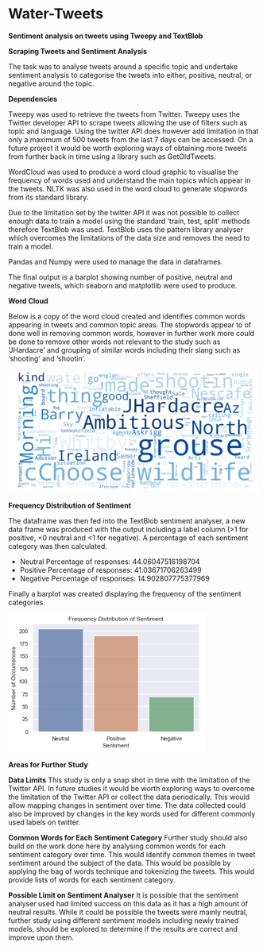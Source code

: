# Water-Tweets
**Sentiment analysis on tweets using Tweepy and TextBlob**

**Scraping Tweets and Sentiment Analysis**

The task was to analyse tweets around a specific topic and undertake sentiment analysis to categorise the tweets into either, positive, neutral, or negative around the topic.

**Dependencies**

Tweepy was used to retrieve the tweets from Twitter. Tweepy uses the Twitter developer API to scrape tweets allowing the use of filters such as topic and language. Using the twitter API does however add limitation in that only a maximum of 500 tweets from the last 7 days can be accessed. On a future project it would be worth exploring ways of obtaining more tweets from further back in time using a library such as GetOldTweets.

WordCloud was used to produce a word cloud graphic to visualise the frequency of words used and understand the main topics which appear in the tweets. NLTK was also used in the word cloud to generate stopwords from its standard library. 

Due to the limitation set by the twitter API it was not possible to collect enough data to train a model using the standard ‘train, test, split’ methods therefore TextBlob was used. TextBlob uses the pattern library analyser which overcomes the limitations of the data size and removes the need to train a model.

Pandas and Numpy were used to manage the data in dataframes.

The final output is a barplot showing number of positive, neutral and negative tweets, which seaborn and matplotlib were used to produce.

**Word Cloud**

Below is a copy of the word cloud created and identifies common words appearing in tweets and common topic areas. The stopwords appear to of done well in removing common words, however in further work more could be done to remove other words not relevant to the study such as ‘JHardacre’ and grouping of similar words including their slang such as ‘shooting’ and ‘shootin’. 

![alt text](https://github.com/JamesJGH/Water-Tweets/blob/master/WordCloud.png)

**Frequency Distribution of Sentiment**

The dataframe was then fed into the TextBlob sentiment analyser, a new data frame was produced with the output including a label column (>1 for positive, =0 neutral and <1 for negative).
A percentage of each sentiment category was then calculated. 

- Neutral Percentage of responses: 44.06047516198704
- Positive Percentage of responses: 41.03671706263499
- Negative Percentage of responses: 14.902807775377969

Finally a barplot was created displaying the frequency of the sentiment categories.

![alt text](https://github.com/JamesJGH/Water-Tweets/blob/master/Frequency%20Distribution%20of%20Sentiment.png)

**Areas for Further Study**

**Data Limits**
This study is only a snap shot in time with the limitation of the Twitter API. In future studies it would be worth exploring ways to overcome the limitation of the Twitter API or collect the data periodically. This would allow mapping changes in sentiment over time.
The data collected could also be improved by changes in the key words used for different commonly used labels on twitter.

**Common Words for Each Sentiment Category**
Further study should also build on the work done here by analysing common words for each sentiment category over time. This would identify common themes in tweet sentiment around the subject of the data.
This would be possible by applying the bag of words technique and tokenizing the tweets. This would provide lists of words for each sentiment category.

**Possible Limit on Sentiment Analyser**
It is possible that the sentiment analyser used had limited success on this data as it has a high amount of neutral results. While it could be possible the tweets were mainly neutral, further study using different sentiment models including newly trained models, should be explored to determine if the results are correct and improve upon them.
